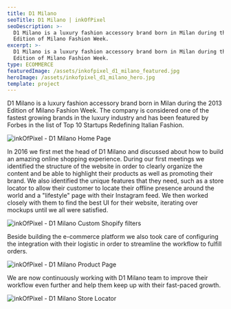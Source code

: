 ```yaml
---
title: D1 Milano
seoTitle: D1 Milano | inkOfPixel
seoDescription: >-
  D1 Milano is a luxury fashion accessory brand born in Milan during the 2013
  Edition of Milano Fashion Week.
excerpt: >-
  D1 Milano is a luxury fashion accessory brand born in Milan during the 2013
  Edition of Milano Fashion Week.
type: ECOMMERCE
featuredImage: /assets/inkofpixel_d1_milano_featured.jpg
heroImage: /assets/inkofpixel_d1_milano_hero.jpg
template: project
---
```

D1 Milano is a luxury fashion accessory brand born in Milan during the 2013 Edition of Milano Fashion Week. The company is considered one of the fastest growing brands in the luxury industry and has been featured by Forbes in the list of Top 10 Startups Redefining Italian Fashion.

![inkOfPixel - D1 Milano Home Page](/assets/inkofpixel_d1_milano_hero_website.jpg)

In 2016 we first met the head of D1 Milano and discussed about how to build an amazing online shopping experience. During our first meetings we identified the structure of the website in order to clearly organize the content and be able to highlight their products as well as promoting their brand. We also identified the unique features that they need, such as a store locator to allow their customer to locate their offline presence around the world and a "lifestyle" page with their Instagram feed. We then worked closely with them to find the best UI for their website, iterating over mockups until we all were satisfied.

![inkOfPixel - D1 Milano Custom Shopify filters](/assets/inkofpixel_d1_milano_filters.jpg)

Beside building the e-commerce platform we also took care of configuring the integration with their logistic in order to streamline the workflow to fulfill orders.

![inkOfPixel - D1 Milano Product Page](/assets/inkofpixel_d1_milano_product.jpg)

We are now continuously working with D1 Milano team to improve their workflow even further and help them keep up with their fast-paced growth.

![inkOfPixel - D1 Milano Store Locator](/assets/inkofpixel_d1_milano_store_locator.jpg)
